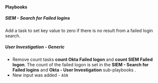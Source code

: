 #### Playbooks
##### SIEM - Search for Failed logins
Add a task to set key value to zero if there is no result from a failed login search.

##### User Investigation - Generic
- Remove count tasks **count Okta Failed logon** and **count SIEM Failed logon**. The count of the failed logon is set in the **SIEM - Search for Failed logins** and **Okta - User Investigation** sub-playbooks .
- New input was added - `ASN`